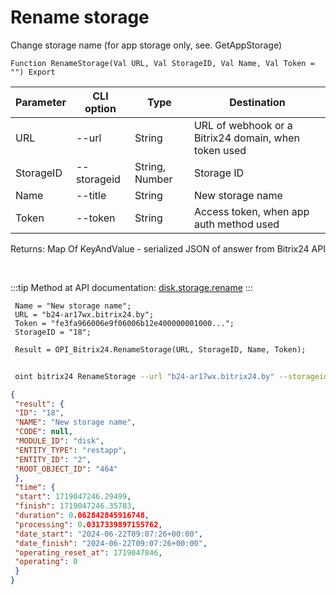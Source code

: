 ﻿---
sidebar_position: 4
---

# Rename storage
 Change storage name (for app storage only, see. GetAppStorage)



`Function RenameStorage(Val URL, Val StorageID, Val Name, Val Token = "") Export`

 | Parameter | CLI option | Type | Destination |
 |-|-|-|-|
 | URL | --url | String | URL of webhook or a Bitrix24 domain, when token used |
 | StorageID | --storageid | String, Number | Storage ID |
 | Name | --title | String | New storage name |
 | Token | --token | String | Access token, when app auth method used |

 
 Returns: Map Of KeyAndValue - serialized JSON of answer from Bitrix24 API

<br/>

:::tip
Method at API documentation: [disk.storage.rename](https://dev.1c-bitrix.ru/rest_help/disk/storage/disk_storage_rename.php)
:::
<br/>


```bsl title="Code example"
 Name = "New storage name";
 URL = "b24-ar17wx.bitrix24.by";
 Token = "fe3fa966006e9f06006b12e400000001000...";
 StorageID = "18";
 
 Result = OPI_Bitrix24.RenameStorage(URL, StorageID, Name, Token);
```
	


```sh title="CLI command example"
 
 oint bitrix24 RenameStorage --url "b24-ar17wx.bitrix24.by" --storageid "18" --title %title% --token "b9df7366006e9f06006b12e400000001000..."

```

```json title="Result"
{
 "result": {
 "ID": "18",
 "NAME": "New storage name",
 "CODE": null,
 "MODULE_ID": "disk",
 "ENTITY_TYPE": "restapp",
 "ENTITY_ID": "2",
 "ROOT_OBJECT_ID": "464"
 },
 "time": {
 "start": 1719047246.29499,
 "finish": 1719047246.35783,
 "duration": 0.062842845916748,
 "processing": 0.0317339897155762,
 "date_start": "2024-06-22T09:07:26+00:00",
 "date_finish": "2024-06-22T09:07:26+00:00",
 "operating_reset_at": 1719047846,
 "operating": 0
 }
}
```

